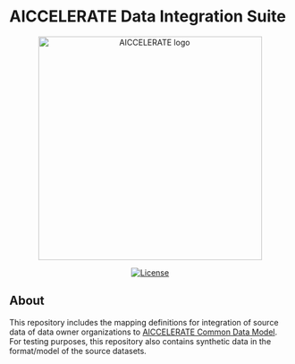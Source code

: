# AICCELERATE Data Integration Suite

<p align="center">
  <a href="https://www.aiccelerate.eu" target="_blank"><img width="400" src="https://aiccelerate.eu/wp-content/themes/sozpicbase/img/svg/logo.svg" alt="AICCELERATE logo"></a>
</p>

<p align="center">
  <a href="https://github.com/aiccelerate/data-integration-suite"><img src="https://img.shields.io/github/license/aiccelerate/data-integration-suite" alt="License"></a>
</p>

## About

This repository includes the mapping definitions for integration of source data of data owner organizations to [AICCELERATE Common Data Model](https://github.com/aiccelerate/common-data-model). For testing purposes, this repository also contains synthetic data in the format/model of the source datasets.